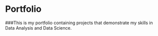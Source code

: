 # Portfolio
###This is my portfolio containing projects that demonstrate my skills in Data Analysis and Data Science.
